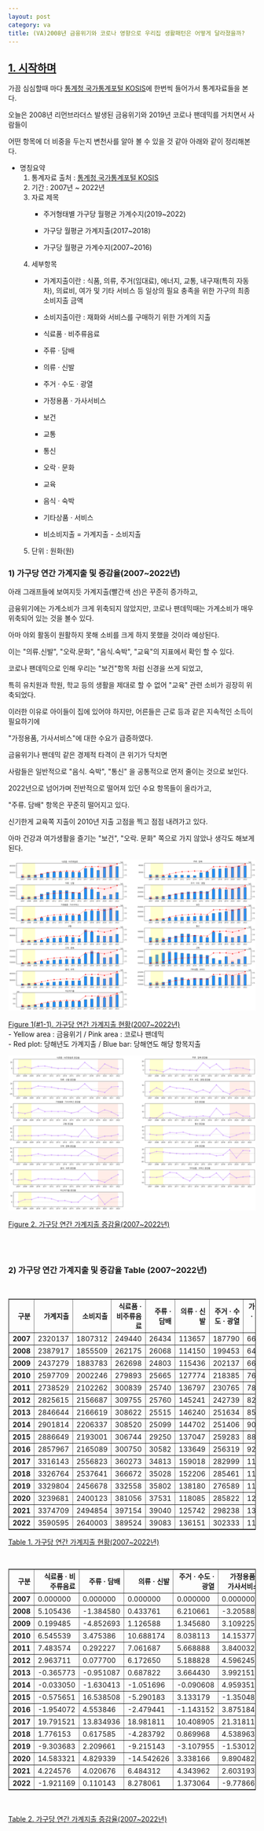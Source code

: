 ```yaml
---
layout: post
category: va
title: (VA)2008년 금융위기와 코로나 영향으로 우리집 생활패턴은 어떻게 달라졌을까?
---
```



## <U>1. 시작하며</U>
가끔 심심할때 마다 [<u>통계청 국가통계포털 KOSIS</u>](https://kosis.kr/index/index.do)에 한번씩 들어가서 통계자료들을 본다.

오늘은 2008년 리먼브라더스 발생된 금융위기와 2019년 코로나 팬데믹를 거치면서 사람들이

어떤 항목에 더 비중을 두는지 변천사를 알아 볼 수 있을 것 같아 아래와 같이 정리해본다.

  - 명칭요약
      1. 통계자료 출처 : [통계청 국가통계포털 KOSIS](https://kosis.kr/index/index.do)
      2. 기간 : 2007년 ~ 2022년
      3. 자료 제목 
          - 주거형태별 가구당 월평균 가계수지(2019~2022)

          - 가구당 월평균 가계지출(2017~2018)

          - 가구당 월평균 가계수지(2007~2016)
      4. 세부항목  
          - 가계지출이란 : 식품, 의류, 주거(임대료), 에너지, 교통, 내구재(특히 자동차), 의료비, 여가 및 기타 서비스 등 일상의 필요 충족을 위한 가구의 최종 소비지출 금액

          - 소비지출이란 : 재화와 서비스를 구매하기 위한 가계의 지출

          - 식료품 · 비주류음료
          
          - 주류 · 담배
          
          - 의류 · 신발
          
          - 주거 · 수도 · 광열
          
          - 가정용품 · 가사서비스
          
          - 보건
          
          - 교통
          
          - 통신
          
          - 오락 · 문화
          
          - 교육
          
          - 음식 · 숙박
          
          - 기타상품 · 서비스
          
          - 비소비지출 = 가계지출 - 소비지출
      5. 단위 : 원화(원) 



### 1) 가구당 연간 가계지출 및 증감율(2007~2022년)

아래 그래프들에 보여지듯 가계지출(빨간색 선)은 꾸준히 증가하고,

금융위기에는 가계소비가 크게 위축되지 않았지만, 코로나 팬데믹때는 가계소비가 매우 위축되어 있는 것을 볼수 있다.

아마 야외 활동이 원활하지 못해 소비를 크게 하지 못했을 것이라 예상된다. 

이는 "의류.신발", "오락.문화", "음식.숙박", "교육"의 지표에서 확인 할 수 있다.

코로나 팬데믹으로 인해 우리는 "보건"항목 처럼 신경을 쓰게 되었고,

특히 유치원과 학원, 학교 등의 생활을 제대로 할 수 없어 "교육" 관련 소비가 굉장히 위축되었다.

이러한 이유로 아이들이 집에 있어야 하지만, 어른들은 근로 등과 같은 지속적인 소득이 필요하기에

"가정용품, 가사서비스"에 대한 수요가 급증하였다.

금융위기나 팬데믹 같은 경제적 타격이 큰 위기가 닥치면

사람들은 일반적으로 "음식. 숙박", "통신" 을 공통적으로 먼저 줄이는 것으로 보인다.

2022년으로 넘어가며 전반적으로 떨어져 있던 수요 항목들이 올라가고,

"주류. 담배" 항목은 꾸준히 떨어지고 있다.

신기한게 교육쪽 지출이 2010년 지출 고점을 찍고 점점 내려가고 있다.

아마 건강과 여가생활을 즐기는 "보건", "오락. 문화" 쪽으로 가지 않았나 생각도 해보게 된다.


[![png](/src/2023-04-11/gagae_2_0.png)](/src/2023-04-11/gagae_2_0.png)


<u>Figure 1(#1-1). 가구당 연간 가계지출 현황(2007~2022년)</u><br>- Yellow area : 금융위기 / Pink area : 코로나 팬데믹 <br> - Red plot: 당해년도 가계지출 / Blue bar: 당해연도 해당 항목지출



[![png](/src/2023-04-11/gagae_4_1.png)](/src/2023-04-11/gagae_4_1.png)
    

<u>Figure 2. 가구당 연간 가계지출 증감율(2007~2022년)</u>


<br><br>

### 2) 가구당 연간 가계지출 및 증감율 Table (2007~2022년)
<br>
<table border="1" class="dataframe">
  <thead>
    <tr style="text-align: right;">
      <th>구분</th>
      <th>가계지출</th>
      <th>소비지출</th>
      <th>식료품 · 비주류음료</th>
      <th>주류 · 담배</th>
      <th>의류 · 신발</th>
      <th>주거 · 수도 · 광열</th>
      <th>가정용품 · 가사서비스</th>
      <th>보건</th>
      <th>교통</th>
      <th>통신</th>
      <th>오락 · 문화</th>
      <th>교육</th>
      <th>음식 · 숙박</th>
      <th>기타상품 · 서비스</th>
      <th>비소비지출</th>
    </tr>
  </thead>
  <tbody>
    <tr>
      <th>2007</th>
      <td>2320137</td>
      <td>1807312</td>
      <td>249440</td>
      <td>26434</td>
      <td>113657</td>
      <td>187790</td>
      <td>66721</td>
      <td>117554</td>
      <td>223712</td>
      <td>119860</td>
      <td>95828</td>
      <td>201434</td>
      <td>246070</td>
      <td>158812</td>
      <td>512825</td>
    </tr>
    <tr>
      <th>2008</th>
      <td>2387917</td>
      <td>1855509</td>
      <td>262175</td>
      <td>26068</td>
      <td>114150</td>
      <td>199453</td>
      <td>64582</td>
      <td>117069</td>
      <td>228361</td>
      <td>116831</td>
      <td>95517</td>
      <td>219277</td>
      <td>253500</td>
      <td>158524</td>
      <td>532408</td>
    </tr>
    <tr>
      <th>2009</th>
      <td>2437279</td>
      <td>1883783</td>
      <td>262698</td>
      <td>24803</td>
      <td>115436</td>
      <td>202137</td>
      <td>66590</td>
      <td>125564</td>
      <td>231174</td>
      <td>115380</td>
      <td>98501</td>
      <td>233783</td>
      <td>245032</td>
      <td>162685</td>
      <td>553495</td>
    </tr>
    <tr>
      <th>2010</th>
      <td>2597709</td>
      <td>2002246</td>
      <td>279893</td>
      <td>25665</td>
      <td>127774</td>
      <td>218385</td>
      <td>76015</td>
      <td>136579</td>
      <td>234925</td>
      <td>120747</td>
      <td>110427</td>
      <td>239363</td>
      <td>254399</td>
      <td>178075</td>
      <td>595462</td>
    </tr>
    <tr>
      <th>2011</th>
      <td>2738529</td>
      <td>2102262</td>
      <td>300839</td>
      <td>25740</td>
      <td>136797</td>
      <td>230765</td>
      <td>78934</td>
      <td>142565</td>
      <td>254079</td>
      <td>124738</td>
      <td>113174</td>
      <td>238392</td>
      <td>263496</td>
      <td>192742</td>
      <td>636267</td>
    </tr>
    <tr>
      <th>2012</th>
      <td>2825615</td>
      <td>2156687</td>
      <td>309755</td>
      <td>25760</td>
      <td>145241</td>
      <td>242739</td>
      <td>82562</td>
      <td>144144</td>
      <td>260489</td>
      <td>131575</td>
      <td>118631</td>
      <td>232391</td>
      <td>272995</td>
      <td>190405</td>
      <td>668928</td>
    </tr>
    <tr>
      <th>2013</th>
      <td>2846644</td>
      <td>2166619</td>
      <td>308622</td>
      <td>25515</td>
      <td>146240</td>
      <td>251634</td>
      <td>85858</td>
      <td>147681</td>
      <td>264986</td>
      <td>131192</td>
      <td>121720</td>
      <td>227572</td>
      <td>278514</td>
      <td>177087</td>
      <td>680025</td>
    </tr>
    <tr>
      <th>2014</th>
      <td>2901814</td>
      <td>2206337</td>
      <td>308520</td>
      <td>25099</td>
      <td>144702</td>
      <td>251406</td>
      <td>90116</td>
      <td>150261</td>
      <td>282265</td>
      <td>127344</td>
      <td>126351</td>
      <td>224714</td>
      <td>288697</td>
      <td>186860</td>
      <td>695477</td>
    </tr>
    <tr>
      <th>2015</th>
      <td>2886649</td>
      <td>2193001</td>
      <td>306744</td>
      <td>29250</td>
      <td>137047</td>
      <td>259283</td>
      <td>88899</td>
      <td>154842</td>
      <td>271141</td>
      <td>123291</td>
      <td>128260</td>
      <td>219700</td>
      <td>288622</td>
      <td>185922</td>
      <td>693649</td>
    </tr>
    <tr>
      <th>2016</th>
      <td>2857967</td>
      <td>2165089</td>
      <td>300750</td>
      <td>30582</td>
      <td>133649</td>
      <td>256319</td>
      <td>92344</td>
      <td>157129</td>
      <td>254670</td>
      <td>119554</td>
      <td>129494</td>
      <td>213664</td>
      <td>290609</td>
      <td>186324</td>
      <td>692879</td>
    </tr>
    <tr>
      <th>2017</th>
      <td>3316143</td>
      <td>2556823</td>
      <td>360273</td>
      <td>34813</td>
      <td>159018</td>
      <td>282999</td>
      <td>112030</td>
      <td>181796</td>
      <td>369150</td>
      <td>137838</td>
      <td>174693</td>
      <td>188343</td>
      <td>354158</td>
      <td>201712</td>
      <td>759319</td>
    </tr>
    <tr>
      <th>2018</th>
      <td>3326764</td>
      <td>2537641</td>
      <td>366672</td>
      <td>35028</td>
      <td>152206</td>
      <td>285461</td>
      <td>117115</td>
      <td>191120</td>
      <td>348808</td>
      <td>134107</td>
      <td>191772</td>
      <td>173372</td>
      <td>349699</td>
      <td>192282</td>
      <td>789123</td>
    </tr>
    <tr>
      <th>2019</th>
      <td>3329804</td>
      <td>2456678</td>
      <td>332558</td>
      <td>35802</td>
      <td>138180</td>
      <td>276589</td>
      <td>115323</td>
      <td>202279</td>
      <td>295974</td>
      <td>123006</td>
      <td>180301</td>
      <td>204775</td>
      <td>345710</td>
      <td>206182</td>
      <td>873126</td>
    </tr>
    <tr>
      <th>2020</th>
      <td>3239681</td>
      <td>2400123</td>
      <td>381056</td>
      <td>37531</td>
      <td>118085</td>
      <td>285822</td>
      <td>126729</td>
      <td>220558</td>
      <td>288848</td>
      <td>119775</td>
      <td>139539</td>
      <td>159087</td>
      <td>319220</td>
      <td>203873</td>
      <td>839559</td>
    </tr>
    <tr>
      <th>2021</th>
      <td>3374709</td>
      <td>2494854</td>
      <td>397154</td>
      <td>39040</td>
      <td>125742</td>
      <td>298238</td>
      <td>130028</td>
      <td>226410</td>
      <td>286749</td>
      <td>123815</td>
      <td>142607</td>
      <td>181528</td>
      <td>337707</td>
      <td>205836</td>
      <td>879855</td>
    </tr>
    <tr>
      <th>2022</th>
      <td>3590595</td>
      <td>2640003</td>
      <td>389524</td>
      <td>39083</td>
      <td>136151</td>
      <td>302333</td>
      <td>117313</td>
      <td>231905</td>
      <td>316084</td>
      <td>128167</td>
      <td>168837</td>
      <td>203735</td>
      <td>396793</td>
      <td>210078</td>
      <td>950592</td>
    </tr>
  </tbody>
</table>
</div>

<u>Table 1. 가구당 연간 가계지출 현황(2007~2022년)</u>

<br>
<table border="1" class="dataframe">
  <thead>
    <tr style="text-align: right;">
      <th>구분</th>
      <th>식료품 · 비주류음료</th>
      <th>주류 · 담배</th>
      <th>의류 · 신발</th>
      <th>주거 · 수도 · 광열</th>
      <th>가정용품 · 가사서비스</th>
      <th>보건</th>
      <th>교통</th>
      <th>통신</th>
      <th>오락 · 문화</th>
      <th>교육</th>
      <th>음식 · 숙박</th>
      <th>기타상품 · 서비스</th>
      <th>비소비지출</th>
    </tr>
  </thead>
  <tbody>
    <tr>
      <th>2007</th>
      <td>0.000000</td>
      <td>0.000000</td>
      <td>0.000000</td>
      <td>0.000000</td>
      <td>0.000000</td>
      <td>0.000000</td>
      <td>0.000000</td>
      <td>0.000000</td>
      <td>0.000000</td>
      <td>0.000000</td>
      <td>0.000000</td>
      <td>0.000000</td>
      <td>0.000000</td>
    </tr>
    <tr>
      <th>2008</th>
      <td>5.105436</td>
      <td>-1.384580</td>
      <td>0.433761</td>
      <td>6.210661</td>
      <td>-3.205887</td>
      <td>-0.412576</td>
      <td>2.078118</td>
      <td>-2.527115</td>
      <td>-0.324540</td>
      <td>8.857988</td>
      <td>3.019466</td>
      <td>-0.181346</td>
      <td>3.818652</td>
    </tr>
    <tr>
      <th>2009</th>
      <td>0.199485</td>
      <td>-4.852693</td>
      <td>1.126588</td>
      <td>1.345680</td>
      <td>3.109225</td>
      <td>7.256404</td>
      <td>1.231822</td>
      <td>-1.241965</td>
      <td>3.124051</td>
      <td>6.615377</td>
      <td>-3.340434</td>
      <td>2.624839</td>
      <td>3.960684</td>
    </tr>
    <tr>
      <th>2010</th>
      <td>6.545539</td>
      <td>3.475386</td>
      <td>10.688174</td>
      <td>8.038113</td>
      <td>14.153777</td>
      <td>8.772419</td>
      <td>1.622587</td>
      <td>4.651586</td>
      <td>12.107491</td>
      <td>2.386829</td>
      <td>3.822766</td>
      <td>9.459999</td>
      <td>7.582182</td>
    </tr>
    <tr>
      <th>2011</th>
      <td>7.483574</td>
      <td>0.292227</td>
      <td>7.061687</td>
      <td>5.668888</td>
      <td>3.840032</td>
      <td>4.382811</td>
      <td>8.153240</td>
      <td>3.305258</td>
      <td>2.487616</td>
      <td>-0.405660</td>
      <td>3.575879</td>
      <td>8.236417</td>
      <td>6.852662</td>
    </tr>
    <tr>
      <th>2012</th>
      <td>2.963711</td>
      <td>0.077700</td>
      <td>6.172650</td>
      <td>5.188828</td>
      <td>4.596245</td>
      <td>1.107565</td>
      <td>2.522837</td>
      <td>5.481088</td>
      <td>4.821779</td>
      <td>-2.517282</td>
      <td>3.604988</td>
      <td>-1.212502</td>
      <td>5.133222</td>
    </tr>
    <tr>
      <th>2013</th>
      <td>-0.365773</td>
      <td>-0.951087</td>
      <td>0.687822</td>
      <td>3.664430</td>
      <td>3.992151</td>
      <td>2.453796</td>
      <td>1.726368</td>
      <td>-0.291089</td>
      <td>2.603873</td>
      <td>-2.073660</td>
      <td>2.021649</td>
      <td>-6.994564</td>
      <td>1.658923</td>
    </tr>
    <tr>
      <th>2014</th>
      <td>-0.033050</td>
      <td>-1.630413</td>
      <td>-1.051696</td>
      <td>-0.090608</td>
      <td>4.959351</td>
      <td>1.747009</td>
      <td>6.520722</td>
      <td>-2.933106</td>
      <td>3.804634</td>
      <td>-1.255866</td>
      <td>3.656190</td>
      <td>5.518756</td>
      <td>2.272269</td>
    </tr>
    <tr>
      <th>2015</th>
      <td>-0.575651</td>
      <td>16.538508</td>
      <td>-5.290183</td>
      <td>3.133179</td>
      <td>-1.350482</td>
      <td>3.048695</td>
      <td>-3.940977</td>
      <td>-3.182718</td>
      <td>1.510871</td>
      <td>-2.231281</td>
      <td>-0.025979</td>
      <td>-0.501980</td>
      <td>-0.262841</td>
    </tr>
    <tr>
      <th>2016</th>
      <td>-1.954072</td>
      <td>4.553846</td>
      <td>-2.479441</td>
      <td>-1.143152</td>
      <td>3.875184</td>
      <td>1.476989</td>
      <td>-6.074699</td>
      <td>-3.031040</td>
      <td>0.962108</td>
      <td>-2.747383</td>
      <td>0.688444</td>
      <td>0.216220</td>
      <td>-0.111007</td>
    </tr>
    <tr>
      <th>2017</th>
      <td>19.791521</td>
      <td>13.834936</td>
      <td>18.981811</td>
      <td>10.408905</td>
      <td>21.318115</td>
      <td>15.698566</td>
      <td>44.952291</td>
      <td>15.293508</td>
      <td>34.904320</td>
      <td>-11.850850</td>
      <td>21.867526</td>
      <td>8.258732</td>
      <td>9.588976</td>
    </tr>
    <tr>
      <th>2018</th>
      <td>1.776153</td>
      <td>0.617585</td>
      <td>-4.283792</td>
      <td>0.869968</td>
      <td>4.538963</td>
      <td>5.128826</td>
      <td>-5.510497</td>
      <td>-2.706801</td>
      <td>9.776579</td>
      <td>-7.948796</td>
      <td>-1.259043</td>
      <td>-4.674982</td>
      <td>3.925096</td>
    </tr>
    <tr>
      <th>2019</th>
      <td>-9.303683</td>
      <td>2.209661</td>
      <td>-9.215143</td>
      <td>-3.107955</td>
      <td>-1.530120</td>
      <td>5.838740</td>
      <td>-15.147015</td>
      <td>-8.277719</td>
      <td>-5.981582</td>
      <td>18.113075</td>
      <td>-1.140695</td>
      <td>7.228966</td>
      <td>10.645109</td>
    </tr>
    <tr>
      <th>2020</th>
      <td>14.583321</td>
      <td>4.829339</td>
      <td>-14.542626</td>
      <td>3.338166</td>
      <td>9.890482</td>
      <td>9.036529</td>
      <td>-2.407644</td>
      <td>-2.626701</td>
      <td>-22.607750</td>
      <td>-22.311317</td>
      <td>-7.662492</td>
      <td>-1.119884</td>
      <td>-3.844462</td>
    </tr>
    <tr>
      <th>2021</th>
      <td>4.224576</td>
      <td>4.020676</td>
      <td>6.484312</td>
      <td>4.343962</td>
      <td>2.603193</td>
      <td>2.653270</td>
      <td>-0.726680</td>
      <td>3.372991</td>
      <td>2.198668</td>
      <td>14.106118</td>
      <td>5.791304</td>
      <td>0.962854</td>
      <td>4.799663</td>
    </tr>
    <tr>
      <th>2022</th>
      <td>-1.921169</td>
      <td>0.110143</td>
      <td>8.278061</td>
      <td>1.373064</td>
      <td>-9.778663</td>
      <td>2.427013</td>
      <td>10.230201</td>
      <td>3.514921</td>
      <td>18.393207</td>
      <td>12.233374</td>
      <td>17.496232</td>
      <td>2.060864</td>
      <td>8.039620</td>
    </tr>
  </tbody>
</table>
</div>
<br><br>
<u>Table 2. 가구당 연간 가계지출 증감율(2007~2022년)</u>

    
